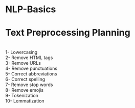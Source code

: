 # NLP-Basics

<h1> Text Preprocessing Planning </h1>

<br>1- Lowercasing
<br>2- Remove HTML tags
<br>3- Remove URLs
<br>4- Remove punctuations
<br>5- Correct abbreviations
<br>6- Correct spelling
<br>7- Remove stop words
<br>8- Remove emojis
<br>9- Tokenization
<br>10- Lemmatization

